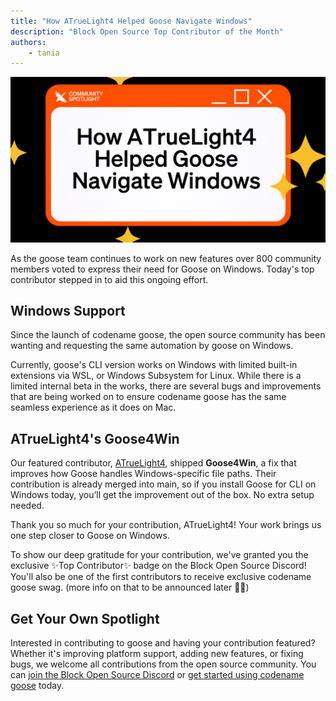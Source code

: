 ```yaml
---
title: "How ATrueLight4 Helped Goose Navigate Windows"
description: "Block Open Source Top Contributor of the Month"
authors: 
    - tania
---
```


![blog cover](goose4win.png)

As the goose team continues to work on new features over 800 community members voted to express their need for Goose on Windows. Today's top contributor stepped in to aid this ongoing effort.

<!--truncate-->

## Windows Support

Since the launch of codename goose, the open source community has been wanting and requesting the same automation by goose on Windows.

Currently, goose's CLI version works on Windows with limited built-in extensions via WSL, or Windows Subsystem for Linux. While there is a limited internal beta in the works, there are several bugs and improvements that are being worked on to ensure codename goose has the same seamless experience as it does on Mac.

## ATrueLight4's Goose4Win

Our featured contributor, [ATrueLight4](https://github.com/ATrueLight4), shipped **Goose4Win**, a fix that improves how Goose handles Windows-specific file paths. Their contribution is already merged into main, so if you install Goose for CLI on Windows today, you’ll get the improvement out of the box. No extra setup needed.

Thank you so much for your contribution, ATrueLight4! Your work brings us one step closer to Goose on Windows.


To show our deep gratitude for your contribution, we've granted you the exclusive ✨Top Contributor✨ badge on the Block Open Source Discord! You'll also be one of the first contributors to receive exclusive codename goose swag. (more info on that to be announced later 👀🪿)

## Get Your Own Spotlight
Interested in contributing to goose and having your contribution featured? Whether it's improving platform support, adding new features, or fixing bugs, we welcome all contributions from the open source community. You can [join the Block Open Source Discord](https://discord.gg/block-opensource) or [get started using codename goose](https://block.github.io/goose/) today.

<head>
  <meta property="og:title" content="How ATrueLight4 Helped Goose Navigate Windows" />
  <meta property="og:type" content="article" />
  <meta property="og:url" content="https://block.github.io/goose/blog/2025/04/14/community-atruelight4" />
  <meta property="og:description" content="Block Open Source Top Contributor of the Month" />
  <meta property="og:image" content="https://block.github.io/goose/assets/images/goose4win-7f57433fa3f19849e74b18ebffe08bcf.png" />
  <meta name="twitter:card" content="summary_large_image" />
  <meta property="twitter:domain" content="block.github.io/goose" />
  <meta name="twitter:title" content="How ATrueLight4 Helped Goose Navigate Windows" />
  <meta name="twitter:description" content="Block Open Source Top Contributor of the Month" />
  <meta name="twitter:image" content="https://block.github.io/goose/assets/images/goose4win-7f57433fa3f19849e74b18ebffe08bcf.png" />
</head>